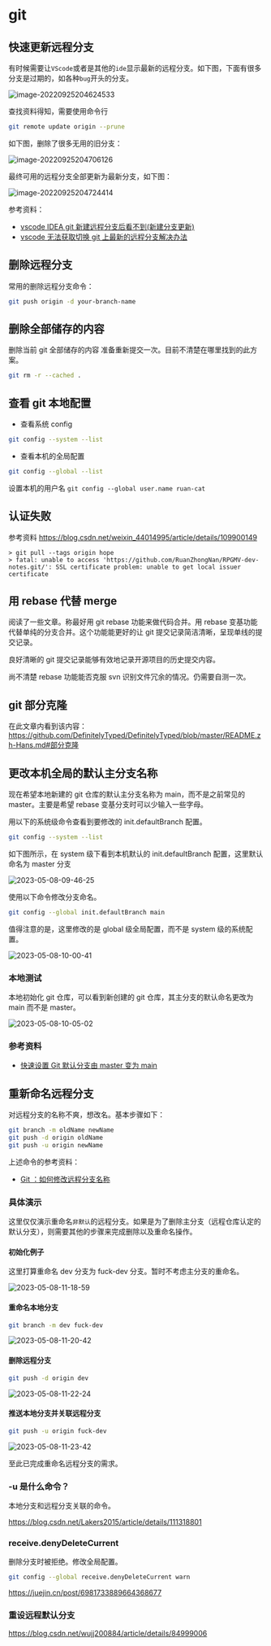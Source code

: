 # git

## 快速更新远程分支

有时候需要让`VScode`或者是其他的`ide`显示最新的远程分支。如下图，下面有很多分支是过期的，如各种`bug`开头的分支。

![image-20220925204624533](https://raw.githubusercontent.com/RuanZhongNan/img-store/main/img/image-20220925204624533.png)

查找资料得知，需要使用命令行

```bash
git remote update origin --prune
```

如下图，删除了很多无用的旧分支：

![image-20220925204706126](https://raw.githubusercontent.com/RuanZhongNan/img-store/main/img/image-20220925204706126.png)

最终可用的远程分支全部更新为最新分支，如下图：

![image-20220925204724414](https://raw.githubusercontent.com/RuanZhongNan/img-store/main/img/image-20220925204724414.png)

参考资料：

- [vscode IDEA git 新建远程分支后看不到(新建分支更新)](https://blog.csdn.net/fyj13925475957/article/details/107415663)
- [vscode 无法获取切换 git 上最新的远程分支解决办法](https://blog.csdn.net/gxh0816/article/details/124659164)

## 删除远程分支

常用的删除远程分支命令：

```bash
git push origin -d your-branch-name
```

## 删除全部储存的内容

删除当前 git 全部储存的内容 准备重新提交一次。目前不清楚在哪里找到的此方案。

```bash
git rm -r --cached .
```

## 查看 git 本地配置

- 查看系统 config

```sh
git config --system --list
```

- 查看本机的全局配置

```sh
git config --global --list
```

设置本机的用户名
`git config --global user.name ruan-cat`

## 认证失败

参考资料 https://blog.csdn.net/weixin_44014995/article/details/109900149

```
> git pull --tags origin hope
> fatal: unable to access 'https://github.com/RuanZhongNan/RPGMV-dev-notes.git/': SSL certificate problem: unable to get local issuer certificate
```

## 用 rebase 代替 merge

阅读了一些文章。称最好用 git rebase 功能来做代码合并。用 rebase 变基功能代替单纯的分支合并。这个功能能更好的让 git 提交记录简洁清晰，呈现单线的提交记录。

良好清晰的 git 提交记录能够有效地记录开源项目的历史提交内容。

<!-- TODO: -->

尚不清楚 rebase 功能能否克服 svn 识别文件冗余的情况。仍需要自测一次。

## git 部分克隆

在此文章内看到该内容：
https://github.com/DefinitelyTyped/DefinitelyTyped/blob/master/README.zh-Hans.md#部分克隆

## 更改本机全局的默认主分支名称

现在希望本地新建的 git 仓库的默认主分支名称为 main，而不是之前常见的 master。主要是希望 rebase 变基分支时可以少输入一些字母。

用以下的系统级命令查看到要修改的 init.defaultBranch 配置。

```sh
git config --system --list
```

如下图所示，在 system 级下看到本机默认的 init.defaultBranch 配置，这里默认命名为 master 分支

![2023-05-08-09-46-25](https://cdn.jsdelivr.net/gh/RuanZhongNan/img-store/img/2023-05-08-09-46-25.png)

使用以下命令修改分支命名。

```sh
git config --global init.defaultBranch main
```

值得注意的是，这里修改的是 global 级全局配置，而不是 system 级的系统配置。

![2023-05-08-10-00-41](https://cdn.jsdelivr.net/gh/RuanZhongNan/img-store/img/2023-05-08-10-00-41.png)

### 本地测试

本地初始化 git 仓库，可以看到新创建的 git 仓库，其主分支的默认命名更改为 main 而不是 master。

![2023-05-08-10-05-02](https://cdn.jsdelivr.net/gh/RuanZhongNan/img-store/img/2023-05-08-10-05-02.png)

### 参考资料

- [快速设置 Git 默认分支由 master 变为 main](https://juejin.cn/post/6942750082999517221)

## 重新命名远程分支

对远程分支的名称不爽，想改名。基本步骤如下：

```sh
git branch -m oldName newName
git push -d origin oldName
git push -u origin newName
```

上述命令的参考资料：

- [Git ：如何修改远程分支名称](https://blog.csdn.net/Lakers2015/article/details/129180899)

### 具体演示

这里仅仅演示重命名`非默认`的远程分支。如果是为了删除主分支（远程仓库认定的默认分支），则需要其他的步骤来完成删除以及重命名操作。

#### 初始化例子

这里打算重命名 dev 分支为 fuck-dev 分支。暂时不考虑主分支的重命名。

![2023-05-08-11-18-59](https://cdn.jsdelivr.net/gh/RuanZhongNan/img-store/img/2023-05-08-11-18-59.png)

#### 重命名本地分支

```sh
git branch -m dev fuck-dev
```

![2023-05-08-11-20-42](https://cdn.jsdelivr.net/gh/RuanZhongNan/img-store/img/2023-05-08-11-20-42.png)

#### 删除远程分支

```sh
git push -d origin dev
```

![2023-05-08-11-22-24](https://cdn.jsdelivr.net/gh/RuanZhongNan/img-store/img/2023-05-08-11-22-24.png)

#### 推送本地分支并关联远程分支

```sh
git push -u origin fuck-dev
```

![2023-05-08-11-23-42](https://cdn.jsdelivr.net/gh/RuanZhongNan/img-store/img/2023-05-08-11-23-42.png)

至此已完成重命名远程分支的需求。

### -u 是什么命令？

本地分支和远程分支关联的命令。

https://blog.csdn.net/Lakers2015/article/details/111318801

### receive.denyDeleteCurrent

删除分支时被拒绝。修改全局配置。

```sh
git config --global receive.denyDeleteCurrent warn
```

https://juejin.cn/post/6981733889664368677

### 重设远程默认分支

https://blog.csdn.net/wujj200884/article/details/84999006
